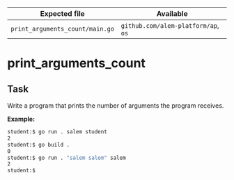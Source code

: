 | Expected file                   | Available                           |
| ------------------------------- | ----------------------------------- |
| `print_arguments_count/main.go` | `github.com/alem-platform/ap`, `os` |

# print_arguments_count

## Task

Write a program that prints the number of arguments the program receives.

**Example:**

```sh
student:$ go run . salem student
2
student:$ go build .
0
student:$ go run . "salem salem" salem
2
student:$
```
